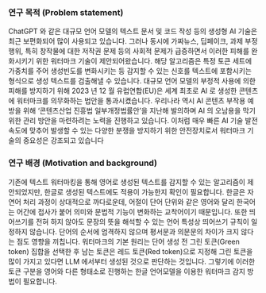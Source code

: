 ### 연구 목적 (Problem statement)
ChatGPT 와 같은 대규모 언어 모델의 텍스트 문서 및 코드 작성 등의 생성형 AI 기술은 최근
보편화되어 많이 사용되고 있습니다. 그러나 동시에 가짜뉴스, 딥페이크, 과제 부정행위,
특히 창작물에 대한 저작권 문제 등의 사회적 문제가 급증하면서 이러한 피해를 완화시키기
위한 워터마크 기술이 제안되어왔습니다. 해당 알고리즘은 특정 토큰 세트에 가중치를 주어
생성빈도를 변화시키는 등 감지할 수 있는 신호를 텍스트에 포함시키는 형식으로 생성
텍스트를 검출해낼 수 있습니다.
대규모 언어 모델의 부정적 사용에 의한 피해를 방지하기 위해 2023 년 12 월 유럽연합(EU)은
세계 최초로 AI 로 생성한 콘텐츠에 워터마크를 의무화하는 법안을 통과시켰습니다.
우리나라 역시 AI 콘텐츠 부작용 예방을 위해 ‘콘텐츠산업 진흥법 일부개정법률안’을 지난해
발의하며 AI 의 오남용을 막기 위한 관리 방안을 마련하려는 노력을 진행하고 있습니다.
이처럼 매우 빠른 AI 기술 발전 속도에 맞추어 발생할 수 있는 다양한 분쟁을 방지하기 위한
안전장치로서 워터마크 기술의 중요성은 강조되고 있습니다


### 연구 배경 (Motivation and background)
기존에 텍스트 워터마킹을 통해 영어로 생성된 텍스트를 감지할 수 있는 알고리즘이
제안되었지만, 한글로 생성된 텍스트에도 적용이 가능한지 확인이 필요합니다. 한글은
자연어 처리 과정이 상대적으로 까다로운데, 어절이 단어 단위와 같은 영어와 달리 한국어는
어간에 접사가 붙어 의미와 문법적 기능이 변화하는 교착어이기 때문입니다. 또한 
띄어쓰기를 전혀 하지 않아도 문장의 뜻을 해석할 수 있는 언어 특성상 띄어쓰기 규칙이
일정하지 않습니다. 단어의 순서에 엄격하지 않으며 평서문과 의문문의 차이가 크지 않다는
점도 영향을 끼칩니다. 워터마크의 기본 원리는 단어 생성 전 그린 토큰(Green token) 집합을
선택한 후 남는 토큰은 레드 토큰(Red token)으로 지정해 그린 토큰을 많이 가지고 있다면
LLM 에서부터 생성된 것으로 판단하는 것입니다. 그렇기에 이러한 토큰 구분을 영어와 다른
형태소로 진행하는 한글 언어모델을 이용한 워터마크 감지 방법이 필요합니다.
